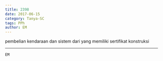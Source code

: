 ```yaml
---
title: 2398
date: 2017-06-15
category: Tanya-SC
tags: PPh
author: EM
---
```


pembelian kendaraan dan sistem dari yang memiliki sertifikat konstruksi

---



`EM`
